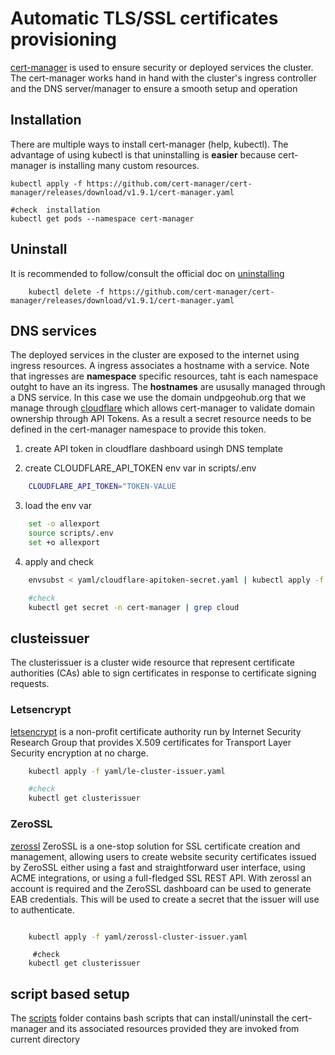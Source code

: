 # Automatic TLS/SSL certificates provisioning

[cert-manager](https://github.com/cert-manager/cert-manager) is used to ensure security or deployed services the cluster. The cert-manager works hand in hand with the cluster's ingress controller and the DNS server/manager to ensure a smooth setup and operation

## Installation

There are multiple ways to install cert-manager (help, kubectl). The advantage of using kubectl is that uninstalling is **easier** because cert-manager is installing many custom resources.

```
kubectl apply -f https://github.com/cert-manager/cert-manager/releases/download/v1.9.1/cert-manager.yaml

#check  installation
kubectl get pods --namespace cert-manager

```

## Uninstall

It is recommended to follow/consult the official doc on [uninstalling](https://cert-manager.io/docs/installation/kubectl/#uninstalling)

```
    kubectl delete -f https://github.com/cert-manager/cert-manager/releases/download/v1.9.1/cert-manager.yaml

```

## DNS services

The deployed services in the cluster are exposed to the internet using ingress resources. A ingress associates a hostname with a service. Note that ingresses are **namespace** specific resources, taht is each namespace outght to have an its ingress. The **hostnames** are ususally managed through a DNS service. In this case we use the domain undpgeohub.org that we manage through [cloudflare](www.cloudflare.com) which allows cert-manager to validate domain ownership through API Tokens. As a result a secret resource needs to be defined in the cert-manager namespace to provide this token.

1. create API token in cloudflare dashboard usingh DNS template

2. create CLOUDFLARE_API_TOKEN env var in scripts/.env

```bash
    CLOUDFLARE_API_TOKEN="TOKEN-VALUE
```

3. load the env var

```bash
    set -o allexport
    source scripts/.env
    set +o allexport
```

4. apply and check

```bash
    envsubst < yaml/cloudflare-apitoken-secret.yaml | kubectl apply -f -

    #check
    kubectl get secret -n cert-manager | grep cloud
```

## clusteissuer

The clusterissuer is a cluster wide resource that represent certificate authorities (CAs) able to sign certificates in response to certificate signing requests.

### Letsencrypt

[letsencrypt](www.letsencrypt.org) is a non-profit certificate authority run by Internet Security Research Group that provides X.509 certificates for Transport Layer Security encryption at no charge.

```bash
    kubectl apply -f yaml/le-cluster-issuer.yaml

    #check
    kubectl get clusterissuer
```

### ZeroSSL

[zerossl](https://zerossl.com/) ZeroSSL is a one-stop solution for SSL certificate creation and management, allowing users to create website security certificates issued by ZeroSSL either using a fast and straightforward user interface, using ACME integrations, or using a full-fledged SSL REST API. With zerossl an account is required and the ZeroSSL dashboard can be used to generate EAB credentials. This will be used to create a secret that the issuer will use to authenticate.

```bash

    kubectl apply -f yaml/zerossl-cluster-issuer.yaml

```

```
     #check
    kubectl get clusterissuer
```

## script based setup

The [scripts](./scripts/) folder contains bash scripts that can
install/uninstall the cert-manager and its associated resources provided they are invoked from current directory
